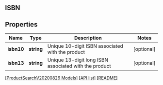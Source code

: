 ## ISBN

## Properties

Name | Type | Description | Notes
------------ | ------------- | ------------- | -------------
**isbn10** | **string** | Unique 10-digit ISBN associated with the product | [optional]
**isbn13** | **string** | Unique 13-digit long ISBN associated with the product | [optional]

[[ProductSearchV20200826 Models]](../) [[API list]](../../Api) [[README]](../../../README.md)
